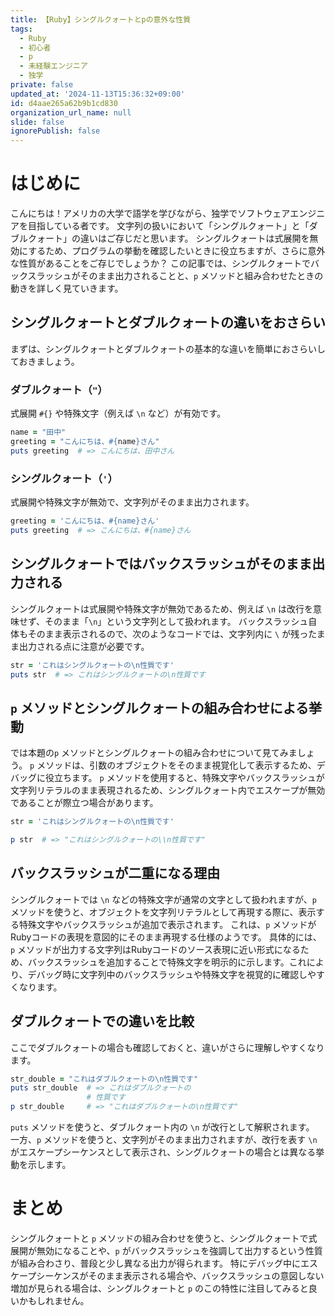 ```yaml
---
title: 【Ruby】シングルクォートとpの意外な性質
tags:
  - Ruby
  - 初心者
  - p
  - 未経験エンジニア
  - 独学
private: false
updated_at: '2024-11-13T15:36:32+09:00'
id: d4aae265a62b9b1cd830
organization_url_name: null
slide: false
ignorePublish: false
---
```

# はじめに
こんにちは！アメリカの大学で語学を学びながら、独学でソフトウェアエンジニアを目指している者です。
文字列の扱いにおいて「シングルクォート」と「ダブルクォート」の違いはご存じだと思います。
シングルクォートは式展開を無効にするため、プログラムの挙動を確認したいときに役立ちますが、さらに意外な性質があることをご存じでしょうか？
この記事では、シングルクォートでバックスラッシュがそのまま出力されることと、`p` メソッドと組み合わせたときの動きを詳しく見ていきます。

## シングルクォートとダブルクォートの違いをおさらい
まずは、シングルクォートとダブルクォートの基本的な違いを簡単におさらいしておきましょう。

### ダブルクォート（`"`）
式展開 `#{}` や特殊文字（例えば `\n` など）が有効です。
```ruby
name = "田中"
greeting = "こんにちは、#{name}さん"
puts greeting  # => こんにちは、田中さん
```

### シングルクォート（`'`）
式展開や特殊文字が無効で、文字列がそのまま出力されます。
```ruby
greeting = 'こんにちは、#{name}さん'
puts greeting  # => こんにちは、#{name}さん
```

## シングルクォートではバックスラッシュがそのまま出力される
シングルクォートは式展開や特殊文字が無効であるため、例えば `\n` は改行を意味せず、そのまま「`\n`」という文字列として扱われます。
バックスラッシュ自体もそのまま表示されるので、次のようなコードでは、文字列内に `\` が残ったまま出力される点に注意が必要です。
```ruby
str = 'これはシングルクォートの\n性質です'
puts str  # => これはシングルクォートの\n性質です
```

## `p` メソッドとシングルクォートの組み合わせによる挙動
では本題の`p` メソッドとシングルクォートの組み合わせについて見てみましょう。
`p` メソッドは、引数のオブジェクトをそのまま視覚化して表示するため、デバッグに役立ちます。
`p` メソッドを使用すると、特殊文字やバックスラッシュが文字列リテラルのまま表現されるため、シングルクォート内でエスケープが無効であることが際立つ場合があります。

```ruby
str = 'これはシングルクォートの\n性質です'

p str  # => "これはシングルクォートの\\n性質です"
```
## バックスラッシュが二重になる理由
シングルクォートでは `\n` などの特殊文字が通常の文字として扱われますが、`p` メソッドを使うと、オブジェクトを文字列リテラルとして再現する際に、表示する特殊文字やバックスラッシュが追加で表示されます。
これは、`p` メソッドがRubyコードの表現を意図的にそのまま再現する仕様のようです。
具体的には、`p` メソッドが出力する文字列はRubyコードのソース表現に近い形式になるため、バックスラッシュを追加することで特殊文字を明示的に示します。これにより、デバッグ時に文字列中のバックスラッシュや特殊文字を視覚的に確認しやすくなります。

## ダブルクォートでの違いを比較
ここでダブルクォートの場合も確認しておくと、違いがさらに理解しやすくなります。
```ruby
str_double = "これはダブルクォートの\n性質です"
puts str_double  # => これはダブルクォートの
                 # 性質です
p str_double     # => "これはダブルクォートの\n性質です"
```
`puts` メソッドを使うと、ダブルクォート内の `\n` が改行として解釈されます。
一方、`p` メソッドを使うと、文字列がそのまま出力されますが、改行を表す `\n` がエスケープシーケンスとして表示され、シングルクォートの場合とは異なる挙動を示します。

# まとめ
シングルクォートと `p` メソッドの組み合わせを使うと、シングルクォートで式展開が無効になることや、`p` がバックスラッシュを強調して出力するという性質が組み合わさり、普段と少し異なる出力が得られます。
特にデバッグ中にエスケープシーケンスがそのまま表示される場合や、バックスラッシュの意図しない増加が見られる場合は、シングルクォートと `p` のこの特性に注目してみると良いかもしれません。
